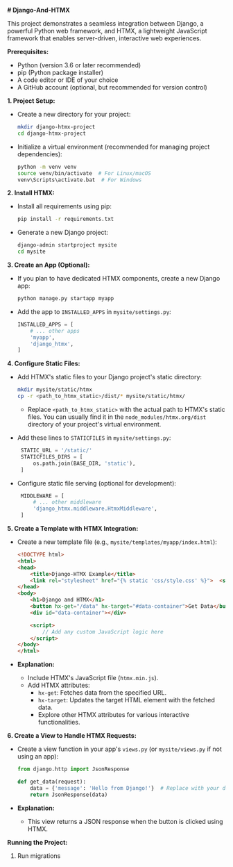 **# Django-And-HTMX**

This project demonstrates a seamless integration between Django, a powerful Python web framework, and HTMX, a lightweight JavaScript framework that enables server-driven, interactive web experiences.

**Prerequisites:**

- Python (version 3.6 or later recommended)
- pip (Python package installer)
- A code editor or IDE of your choice
- A GitHub account (optional, but recommended for version control)

**1. Project Setup:**

- Create a new directory for your project:

   ```bash
   mkdir django-htmx-project
   cd django-htmx-project
   ```

- Initialize a virtual environment (recommended for managing project dependencies):

   ```bash
   python -m venv venv
   source venv/bin/activate  # For Linux/macOS
   venv\Scripts\activate.bat  # For Windows
   ```

**2. Install HTMX:**

- Install all requirements using pip:

   ```bash
   pip install -r requirements.txt
   ```

- Generate a new Django project:

   ```bash
   django-admin startproject mysite
   cd mysite
   ```


**3. Create an App (Optional):**

- If you plan to have dedicated HTMX components, create a new Django app:

   ```bash
   python manage.py startapp myapp
   ```

- Add the app to `INSTALLED_APPS` in `mysite/settings.py`:

   ```python
   INSTALLED_APPS = [
       # ... other apps
       'myapp',
       'django_htmx',
   ]
   ```

**4. Configure Static Files:**

- Add HTMX's static files to your Django project's static directory:

   ```bash
   mkdir mysite/static/htmx
   cp -r <path_to_htmx_static>/dist/* mysite/static/htmx/
   ```

   - Replace `<path_to_htmx_static>` with the actual path to HTMX's static files. You can usually find it in the `node_modules/htmx.org/dist` directory of your project's virtual environment.

- Add these lines to `STATICFILES` in `mysite/settings.py`:

   ```python
    STATIC_URL = '/static/'
    STATICFILES_DIRS = [
        os.path.join(BASE_DIR, 'static'),
    ]
   ```

- Configure static file serving (optional for development):

   ```python
    MIDDLEWARE = [
        # ... other middleware
        'django_htmx.middleware.HtmxMiddleware',
    ]

   ```

**5. Create a Template with HTMX Integration:**

- Create a new template file (e.g., `mysite/templates/myapp/index.html`):

   ```html
   <!DOCTYPE html>
   <html>
   <head>
       <title>Django-HTMX Example</title>
       <link rel="stylesheet" href="{% static 'css/style.css' %}">  <script src="{% static 'htmx/htmx.min.js' %}"></script>
   </head>
   <body>
       <h1>Django and HTMX</h1>
       <button hx-get="/data" hx-target="#data-container">Get Data</button>
       <div id="data-container"></div>

       <script>
           // Add any custom JavaScript logic here
       </script>
   </body>
   </html>
   ```

- **Explanation:**
   - Include HTMX's JavaScript file (`htmx.min.js`).
   - Add HTMX attributes:
     - `hx-get`: Fetches data from the specified URL.
     - `hx-target`: Updates the target HTML element with the fetched data.
     - Explore other HTMX attributes for various interactive functionalities.

**6. Create a View to Handle HTMX Requests:**

- Create a view function in your app's `views.py` (or `mysite/views.py` if not using an app):

   ```python
   from django.http import JsonResponse

   def get_data(request):
       data = {'message': 'Hello from Django!'}  # Replace with your desired data
       return JsonResponse(data)
   ```

- **Explanation:**
   - This view returns a JSON response when the button is clicked using HTMX.

**Running the Project:**

1. Run migrations